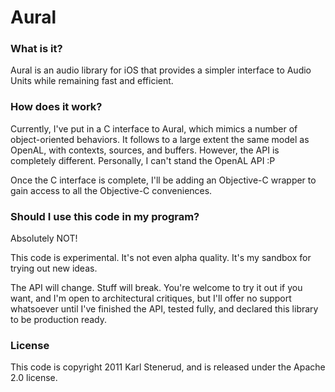 Aural
=====

### What is it?

Aural is an audio library for iOS that provides a simpler interface to Audio Units while remaining
fast and efficient.


### How does it work?

Currently, I've put in a C interface to Aural, which mimics a number of object-oriented behaviors.
It follows to a large extent the same model as OpenAL, with contexts, sources, and buffers. However,
the API is completely different. Personally, I can't stand the OpenAL API :P

Once the C interface is complete, I'll be adding an Objective-C wrapper to gain access to all the
Objective-C conveniences.


### Should I use this code in my program?

Absolutely NOT!

This code is experimental. It's not even alpha quality. It's my sandbox for trying out new ideas.

The API will change. Stuff will break. You're welcome to try it out if you want, and I'm open to
architectural critiques, but I'll offer no support whatsoever until I've finished the API, tested
fully, and declared this library to be production ready.


### License

This code is copyright 2011 Karl Stenerud, and is released under the Apache 2.0 license.
